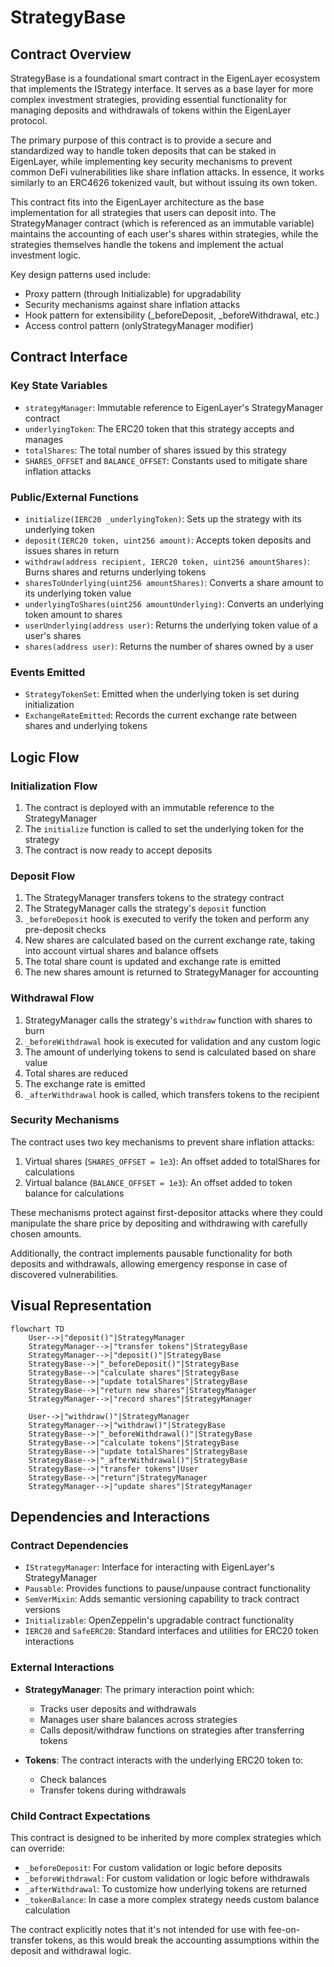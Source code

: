# StrategyBase

## Contract Overview

StrategyBase is a foundational smart contract in the EigenLayer ecosystem that implements the IStrategy interface. It serves as a base layer for more complex investment strategies, providing essential functionality for managing deposits and withdrawals of tokens within the EigenLayer protocol.

The primary purpose of this contract is to provide a secure and standardized way to handle token deposits that can be staked in EigenLayer, while implementing key security mechanisms to prevent common DeFi vulnerabilities like share inflation attacks. In essence, it works similarly to an ERC4626 tokenized vault, but without issuing its own token.

This contract fits into the EigenLayer architecture as the base implementation for all strategies that users can deposit into. The StrategyManager contract (which is referenced as an immutable variable) maintains the accounting of each user's shares within strategies, while the strategies themselves handle the tokens and implement the actual investment logic.

Key design patterns used include:
- Proxy pattern (through Initializable) for upgradability
- Security mechanisms against share inflation attacks
- Hook pattern for extensibility (_beforeDeposit, _beforeWithdrawal, etc.)
- Access control pattern (onlyStrategyManager modifier)

## Contract Interface

### Key State Variables
- `strategyManager`: Immutable reference to EigenLayer's StrategyManager contract
- `underlyingToken`: The ERC20 token that this strategy accepts and manages
- `totalShares`: The total number of shares issued by this strategy
- `SHARES_OFFSET` and `BALANCE_OFFSET`: Constants used to mitigate share inflation attacks

### Public/External Functions
- `initialize(IERC20 _underlyingToken)`: Sets up the strategy with its underlying token
- `deposit(IERC20 token, uint256 amount)`: Accepts token deposits and issues shares in return
- `withdraw(address recipient, IERC20 token, uint256 amountShares)`: Burns shares and returns underlying tokens
- `sharesToUnderlying(uint256 amountShares)`: Converts a share amount to its underlying token value
- `underlyingToShares(uint256 amountUnderlying)`: Converts an underlying token amount to shares
- `userUnderlying(address user)`: Returns the underlying token value of a user's shares
- `shares(address user)`: Returns the number of shares owned by a user

### Events Emitted
- `StrategyTokenSet`: Emitted when the underlying token is set during initialization
- `ExchangeRateEmitted`: Records the current exchange rate between shares and underlying tokens

## Logic Flow

### Initialization Flow
1. The contract is deployed with an immutable reference to the StrategyManager
2. The `initialize` function is called to set the underlying token for the strategy
3. The contract is now ready to accept deposits

### Deposit Flow
1. The StrategyManager transfers tokens to the strategy contract
2. The StrategyManager calls the strategy's `deposit` function
3. `_beforeDeposit` hook is executed to verify the token and perform any pre-deposit checks
4. New shares are calculated based on the current exchange rate, taking into account virtual shares and balance offsets
5. The total share count is updated and exchange rate is emitted
6. The new shares amount is returned to StrategyManager for accounting

### Withdrawal Flow
1. StrategyManager calls the strategy's `withdraw` function with shares to burn
2. `_beforeWithdrawal` hook is executed for validation and any custom logic
3. The amount of underlying tokens to send is calculated based on share value
4. Total shares are reduced
5. The exchange rate is emitted
6. `_afterWithdrawal` hook is called, which transfers tokens to the recipient

### Security Mechanisms
The contract uses two key mechanisms to prevent share inflation attacks:
1. Virtual shares (`SHARES_OFFSET = 1e3`): An offset added to totalShares for calculations
2. Virtual balance (`BALANCE_OFFSET = 1e3`): An offset added to token balance for calculations

These mechanisms protect against first-depositor attacks where they could manipulate the share price by depositing and withdrawing with carefully chosen amounts.

Additionally, the contract implements pausable functionality for both deposits and withdrawals, allowing emergency response in case of discovered vulnerabilities.

## Visual Representation

```mermaid
flowchart TD
    User-->|"deposit()"|StrategyManager
    StrategyManager-->|"transfer tokens"|StrategyBase
    StrategyManager-->|"deposit()"|StrategyBase
    StrategyBase-->|"_beforeDeposit()"|StrategyBase
    StrategyBase-->|"calculate shares"|StrategyBase
    StrategyBase-->|"update totalShares"|StrategyBase
    StrategyBase-->|"return new shares"|StrategyManager
    StrategyManager-->|"record shares"|StrategyManager

    User-->|"withdraw()"|StrategyManager
    StrategyManager-->|"withdraw()"|StrategyBase
    StrategyBase-->|"_beforeWithdrawal()"|StrategyBase
    StrategyBase-->|"calculate tokens"|StrategyBase
    StrategyBase-->|"update totalShares"|StrategyBase
    StrategyBase-->|"_afterWithdrawal()"|StrategyBase
    StrategyBase-->|"transfer tokens"|User
    StrategyBase-->|"return"|StrategyManager
    StrategyManager-->|"update shares"|StrategyManager
```

## Dependencies and Interactions

### Contract Dependencies
- `IStrategyManager`: Interface for interacting with EigenLayer's StrategyManager
- `Pausable`: Provides functions to pause/unpause contract functionality
- `SemVerMixin`: Adds semantic versioning capability to track contract versions
- `Initializable`: OpenZeppelin's upgradable contract functionality
- `IERC20` and `SafeERC20`: Standard interfaces and utilities for ERC20 token interactions

### External Interactions
- **StrategyManager**: The primary interaction point which:
  - Tracks user deposits and withdrawals
  - Manages user share balances across strategies
  - Calls deposit/withdraw functions on strategies after transferring tokens
  
- **Tokens**: The contract interacts with the underlying ERC20 token to:
  - Check balances
  - Transfer tokens during withdrawals

### Child Contract Expectations
This contract is designed to be inherited by more complex strategies which can override:
- `_beforeDeposit`: For custom validation or logic before deposits
- `_beforeWithdrawal`: For custom validation or logic before withdrawals
- `_afterWithdrawal`: To customize how underlying tokens are returned
- `_tokenBalance`: In case a more complex strategy needs custom balance calculation

The contract explicitly notes that it's not intended for use with fee-on-transfer tokens, as this would break the accounting assumptions within the deposit and withdrawal logic.